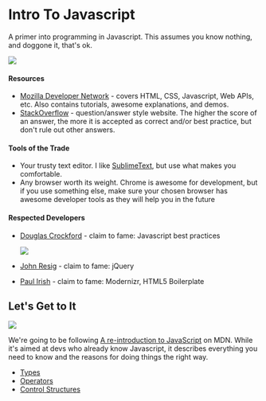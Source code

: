 # Intro To Javascript

A primer into programming in Javascript. This assumes you know nothing, and doggone it, that's ok.

![](http://4.bp.blogspot.com/-wUtCUGW7_5s/Te-hHSryn4I/AAAAAAAAAJI/6TS3m_N70-I/s1600/Stuart+Smalley.jpg)

#### Resources

- [Mozilla Developer Network](https://developer.mozilla.org/en-US/) - covers HTML, CSS, Javascript, Web APIs, etc. Also contains tutorials, awesome explanations, and demos.
- [StackOverflow](http://stackoverflow.com/) - question/answer style website. The higher the score of an answer, the more it is accepted as correct and/or best practice, but don't rule out other answers.

#### Tools of the Trade

- Your trusty text editor. I like [SublimeText](http://www.sublimetext.com/), but use what makes you comfortable.
- Any browser worth its weight. Chrome is awesome for development, but if you use something else, make sure your chosen browser has awesome developer tools as they will help you in the future

#### Respected Developers

- [Douglas Crockford](http://www.crockford.com/) - claim to fame: Javascript best practices

    ![](http://www.crockford.com/goodparts.gif)

- [John Resig](http://ejohn.org/) - claim to fame: jQuery
- [Paul Irish](http://www.paulirish.com/) - claim to fame: Modernizr, HTML5 Boilerplate

## Let's Get to It

![](http://www.energyfiend.com/wp-content/uploads/vault1-189x300.jpg)

We're going to be following [A re-introduction to JavaScript](https://developer.mozilla.org/en-US/docs/Web/JavaScript/A_re-introduction_to_JavaScript) on MDN. While it's aimed at devs who already know Javascript, it describes everything you need to know and the reasons for doing things the right way.

- [Types](https://github.com/slogsdon/IntroToJavascript/blob/master/Types.md)
- [Operators](https://github.com/slogsdon/IntroToJavascript/blob/master/Operators.md)
- [Control Structures](https://github.com/slogsdon/IntroToJavascript/blob/master/ControlStructures.md)
